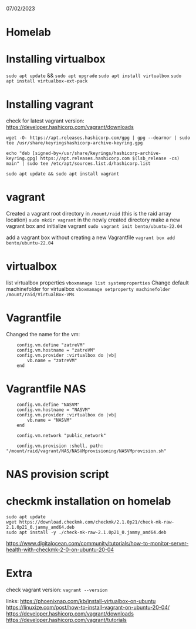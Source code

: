 07/02/2023

# Homelab

# Installing virtualbox

`sudo apt update` && `sudo apt upgrade`
`sudo apt install virtualbox`
`sudo apt install virtualbox-ext-pack`

# Installing vagrant
check for latest vagrant version: https://developer.hashicorp.com/vagrant/downloads

`wget -O- https://apt.releases.hashicorp.com/gpg | gpg --dearmor | sudo tee /usr/share/keyringshashicorp-archive-keyring.gpg`

`echo "deb [signed-by=/usr/share/keyrings/hashicorp-archive-keyring.gpg] https://apt.releases.hashicorp.com $(lsb_release -cs) main" | sudo tee /etc/apt/sources.list.d/hashicorp.list`

`sudo apt update && sudo apt install vagrant`

# vagrant

Created a vagrant root directory in `/mount/raid` (this is the raid array location) `sudo mkdir vagrant`
in the newly created directory make a new vagrant box and initialize vagrant `sudo vagrant init bento/ubuntu-22.04`


add a vagrant box without creating a new Vagrantfile `vagrant box add bento/ubuntu-22.04`

# virtualbox

list virtualbox properties `vboxmanage list systemproperties`
Change default machinefolder for virtualbox `vboxmanage setproperty machinefolder /mount/raid/VirtualBox-VMs`

# Vagrantfile

Changed the name for the vm:

        config.vm.define "zatreVM"  
        config.vm.hostname = "zatreVM"  
        config.vm.provider :virtualbox do |vb|
            vb.name = "zatreVM"
        end

# Vagrantfile NAS

        config.vm.define "NASVM"
        config.vm.hostname = "NASVM"
        config.vm.provider :virtualbox do |vb|
            vb.name = "NASVM"
        end

        config.vm.network "public_network"

        config.vm.provision :shell, path: "/mount/raid/vagrant/NAS/NASVMprovisioning/NASVMprovision.sh"

# NAS provision script


# checkmk installation on homelab

`sudo apt update`  
`wget https://download.checkmk.com/checkmk/2.1.0p21/check-mk-raw-2.1.0p21_0.jammy_amd64.deb`  
`sudo apt install -y ./check-mk-raw-2.1.0p21_0.jammy_amd64.deb`  

https://www.digitalocean.com/community/tutorials/how-to-monitor-server-health-with-checkmk-2-0-on-ubuntu-20-04
# Extra
check vagrant version: `vagrant --version`

links:
https://phoenixnap.com/kb/install-virtualbox-on-ubuntu  
https://linuxize.com/post/how-to-install-vagrant-on-ubuntu-20-04/  
https://developer.hashicorp.com/vagrant/downloads  
https://developer.hashicorp.com/vagrant/tutorials  